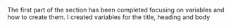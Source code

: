 The first part of the section has been completed focusing on variables and how to create them.
I created variables for the title, heading and body
